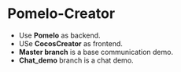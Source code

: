 # Pomelo-Creator

* Use **Pomelo** as backend.
* USe **CocosCreator** as frontend.
* **Master branch** is a base communication demo.
* **Chat_demo** branch is a chat demo.

